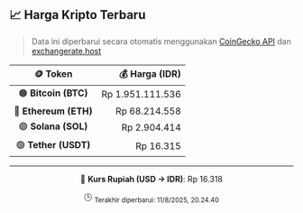 

<!-- HARGA_KRIPTO -->
## 📈 Harga Kripto Terbaru

> Data ini diperbarui secara otomatis menggunakan [CoinGecko API](https://www.coingecko.com/) dan [exchangerate.host](https://exchangerate.host/)

<div align="center">

| 🪙 Token | 💰 Harga (IDR) |
|:------:|---------------:|
| 🟠 **Bitcoin (BTC)**   | Rp 1.951.111.536 |
| 🔵 **Ethereum (ETH)**  | Rp 68.214.558 |
| 🟣 **Solana (SOL)**    | Rp 2.904.414 |
| 🟢 **Tether (USDT)**   | Rp 16.315 |

---

💱 **Kurs Rupiah (USD → IDR)**: Rp 16.318

🕒 <sub>Terakhir diperbarui: 11/8/2025, 20.24.40</sub>

</div>
<!-- /HARGA_KRIPTO -->